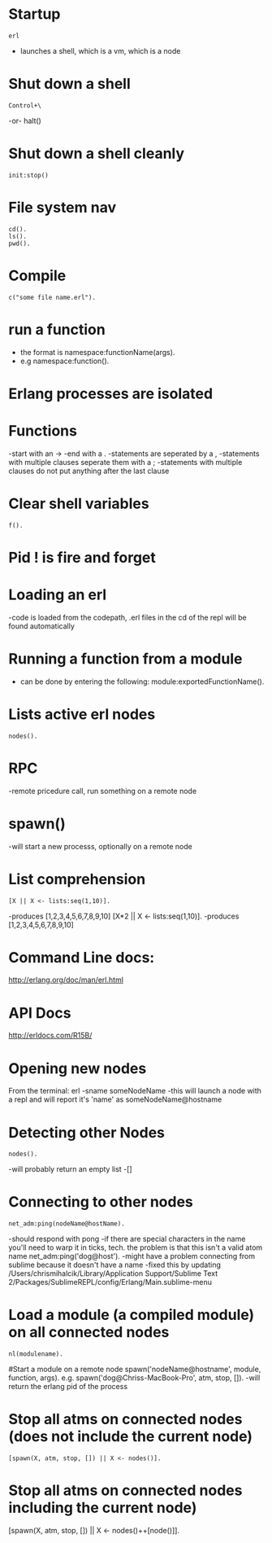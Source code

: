 # Startup
    erl 
- launches a shell, which is a vm, which is a node

# Shut down a shell
    Control+\
-or-
    halt()

# Shut down a shell cleanly
    init:stop()

# File system nav
```
cd().
ls().
pwd().
```

# Compile
    c("some file name.erl").


# run a function 
- the format is namespace:functionName(args).
- e.g
    namespace:function().

# Erlang processes are isolated

# Functions
-start with an ->
-end with a .
-statements are seperated by a ,
-statements with multiple clauses seperate them with a ;
-statements with multiple clauses do not put anything after the last clause

# Clear shell variables
    f().

# Pid ! is fire and forget

# Loading an erl
-code is loaded from the codepath, .erl files in the cd of the repl will be found automatically

# Running a function from a module
- can be done by entering the following:
	module:exportedFunctionName().

# Lists active erl nodes
    nodes().

# RPC
-remote pricedure call, run something on a remote node

# spawn()
-will start a new processs, optionally on a remote node

# List comprehension
    [X || X <- lists:seq(1,10)].
-produces [1,2,3,4,5,6,7,8,9,10]
    [X*2 || X <- lists:seq(1,10)].
-produces [1,2,3,4,5,6,7,8,9,10]

# Command Line docs:
http://erlang.org/doc/man/erl.html

# API Docs
http://erldocs.com/R15B/

# Opening new nodes
From the terminal:
    erl -sname someNodeName
-this will launch a node with a repl and will report it's 'name' as someNodeName@hostname


# Detecting other Nodes
    nodes().
-will probably return an empty list
-[]

# Connecting to other nodes
    net_adm:ping(nodeName@hostName).
-should respond with 
	pong
-if there are special characters in the name you'll need to warp it in ticks, tech. the problem is that this isn't a valid atom name
    net_adm:ping('dog@host').
-might have a problem connecting from sublime because it doesn't have a name
-fixed this by updating /Users/chrismihalcik/Library/Application Support/Sublime Text 2/Packages/SublimeREPL/config/Erlang/Main.sublime-menu

# Load a module (a compiled module) on all connected nodes
    nl(modulename).

#Start a module on a remote node
    spawn('nodeName@hostname', module, function, args).
e.g.
    spawn('dog@Chriss-MacBook-Pro', atm, stop, []).
-will return the erlang pid of the process

# Stop all atms on connected nodes (does not include the current node)
    [spawn(X, atm, stop, []) || X <- nodes()].

# Stop all atms on connected nodes including the current node)
   [spawn(X, atm, stop, []) || X <- nodes()++[node()]].





